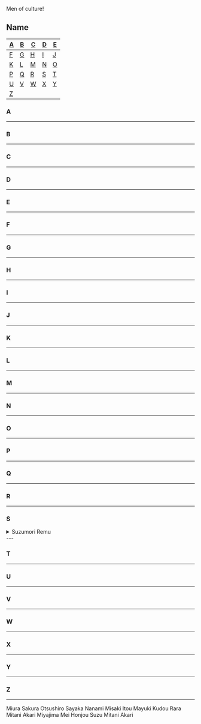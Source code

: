 Men of culture!

## Name
| [A](#A) | [B](#B) | [C](#C) | [D](#D) | [E](#E) |
|---|---|---|---|---|
| [F](#F) | [G](#G) | [H](#H) | [I](#I) | [J](#J) |
| [K](#K) | [L](#L) | [M](#M) | [N](#N) | [O](#O) |
| [P](#P) | [Q](#Q) | [R](#R) | [S](#S) | [T](#F) |
| [U](#U) | [V](#V) | [W](#W) | [X](#X) | [Y](#Y) |
| [Z](#Z) |


### A
---
### B
---

### C
---

### D
---

### E
---

### F
---

### G
---

### H
---

### I
---

### J
---

### K
---

### L
---

### M
---

### N
---

### O
---

### P
---

### Q
---

### R
---

### S
<details>
<summary>Suzumori Remu</summary>
<br>
  ![Suzumori Remu](https://static.wikia.nocookie.net/jav/images/5/59/Remu_Suzumori.jpg/revision/latest/scale-to-width-down/334?cb=20200502095136)
This is how you dropdown.
</details>
---

### T
---

### U
---

### V
---

### W
---

### X
---

### Y
---

### Z
---


Miura Sakura
Otsushiro Sayaka
Nanami Misaki
Itou Mayuki
Kudou Rara
Mitani Akari
Miyajima Mei
Honjou Suzu
Mitani Akari
